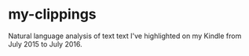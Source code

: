 # my-clippings

Natural language analysis of text text I've highlighted on my Kindle from July 
2015 to July 2016.
